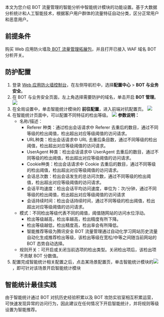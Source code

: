 本文为您介绍 BOT 流量管理的智能分析中智能统计模块的功能设置。基于大数据分析统计和人工智能技术，根据客户用户群体的流量特征自动分类，区分正常用户和恶意用户。

## 前提条件
购买  Web 应用防火墙及[ BOT 流量管理拓展包](https://cloud.tencent.com/document/product/627/11730#bot-.E8.A1.8C.E4.B8.BA.E7.AE.A1.E7.90.86.E4.BB.B7.E6.A0.BC.E8.AF.B4.E6.98.8E)，并且打开已接入 WAF 域名 BOT 分析开关。

## 防护配置
1. 登录 [Web 应用防火墙控制台](https://console.cloud.tencent.com/guanjia/tea-botconfig)，在左侧导航栏中，选择**配置中心** > **BOT 与业务安全**。
2. 在 BOT 与业务安全页面，左上角选择需要防护的域名，单击开启 **BOT 管理**。
![](https://qcloudimg.tencent-cloud.cn/raw/6ebbdba50530929ed734fc9743584008.png)
3. 在全局设置中，单击智能统计模块的 **前往配置**，进入前端对抗配置页。
![](https://qcloudimg.tencent-cloud.cn/raw/c371efa02e59ba380c1e715b60d592b0.png)
4. 在智能统计页面中，可以配置不同特征的检出等级。
![](https://qcloudimg.tencent-cloud.cn/raw/d530573ea8a78751cf0a57a5c96cd8ae.png)
    **参数说明：**
   - 名称/描述：
      - Referer 种类：通过检出会话请求中 Referer 去重后的数目，通过不同等级的检出阈值，检出超出对应等级阈值的访问请求。
      - URL种类：检出会话请求中 URL 去重后条目数，通过不同等级的检出阈值，检出超出对应等级阈值的访问请求。
      - UserAgent 种类：检出会话请求中 UserAgent 去重后的数目，通过不同等级的检出阈值，检出超出对应等级阈值的访问请求。
      - Cookie种类：检出会话请求中 Cookie 去重后的数目，通过不同等级的检出阈值，检出超出对应等级阈值的访问请求。
      - 会话总次数：检出会话发生的总访问次数，通过不同等级的检出阈值，检出超出对应等级阈值的访问请求。
     - 会话平均速度：检出会话平均访问速度，单位为：次/分钟，通过不同等级的检出阈值，检出超出对应等级阈值的访问请求
     - 会话持续时间：检出会话持续时间，通过不同等级的检出阈值，检出超出对应等级阈值的访问请求。
   - 模式：不同检出等级代表不同的阈值，阈值随网站的访问水位浮动。
		- 检出等级越高，检出率越高，检出精度有所下降。
     - 检出等级越低，检出精度高，检出率会有所降低。
     - 智能推荐等级为腾讯安全 BOT 流量管理通过自动化学习网站历史流量自动化生成推荐检出等级，该检出等级在宽松/中等之间随当前网站的 BOT 态势自动选择。
    - 规则开关：可开启或关闭当前选项的检出类型。关闭检出项后，该检出项不贡献 BOT 分数值。
4. 配置完成智能统计相关配置之后，点击某场景配置页，单击智能统计模块的![](https://qcloudimg.tencent-cloud.cn/raw/f05a86c4176526c2846a61f2a2207a37.png) ，即可针对该场景开启智能统计模块

## 智能统计最佳实践
由于智能统计通过 BOT 对抗历史经验积累以及 BOT 攻防实验室相互积累运营，可快速发现异常的访问行为，因此建议在任何情况下开启智能统计，并将规则等级设置为智能推荐。
